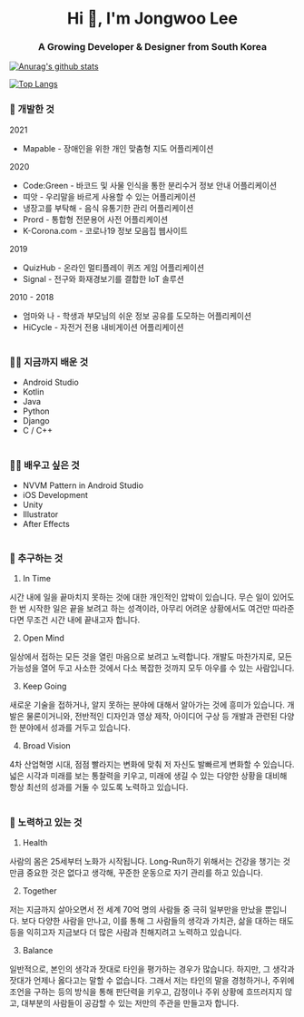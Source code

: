 <h1 align="center">Hi 👋, I'm Jongwoo Lee</h1>
<h3 align="center">A Growing Developer & Designer from South Korea</h3>

[![Anurag's github stats](https://github-readme-stats.vercel.app/api?username=sunrinint&show_icons=true&theme=radical)](https://github.com/sunrinint)

[![Top Langs](https://github-readme-stats.vercel.app/api/top-langs/?username=sunrinint&langs_count=10&layout=compact&show_icons=true&theme=radical)](https://github.com/sunrinint)


### 🏅 개발한 것

2021

- Mapable - 장애인을 위한 개인 맞춤형 지도 어플리케이션

2020

- Code:Green - 바코드 및 사물 인식을 통한 분리수거 정보 안내 어플리케이션
- 띠앗 - 우리말을 바르게 사용할 수 있는 어플리케이션
- 냉장고를 부탁해 - 음식 유통기한 관리 어플리케이션
- Prord - 통합형 전문용어 사전 어플리케이션
- K-Corona.com - 코로나19 정보 모음집 웹사이트

2019

- QuizHub - 온라인 멀티플레이 퀴즈 게임 어플리케이션
- Signal - 전구와 화재경보기를 결합한 IoT 솔루션

2010 - 2018

- 엄마와 나 - 학생과 부모님의 쉬운 정보 공유를 도모하는 어플리케이션
- HiCycle - 자전거 전용 내비게이션 어플리케이션

# 


### 👨‍💻 지금까지 배운 것

- Android Studio
- Kotlin
- Java
- Python
- Django
- C / C++

# 

### 👨‍💻 배우고 싶은 것

- NVVM Pattern in Android Studio
- iOS Development
- Unity
- Illustrator
- After Effects

# 

### 🏁 추구하는 것

1. In Time

시간 내에 일을 끝마치지 못하는 것에 대한 개인적인 압박이 있습니다.
무슨 일이 있어도 한 번 시작한 일은 끝을 보려고 하는 성격이라, 아무리 어려운 상황에서도 여건만 따라준다면 무조건 시간 내에 끝내고자 합니다.

2. Open Mind

일상에서 접하는 모든 것을 열린 마음으로 보려고 노력합니다.
개발도 마찬가지로, 모든 가능성을 열어 두고 사소한 것에서 다소 복잡한 것까지 모두 아우를 수 있는 사람입니다.

3. Keep Going

새로운 기술을 접하거나, 알지 못하는 분야에 대해서 알아가는 것에 흥미가 있습니다.
개발은 물론이거니와, 전반적인 디자인과 영상 제작, 아이디어 구상 등 개발과 관련된 다양한 분야에서 성과를 거두고 있습니다.

4. Broad Vision

4차 산업혁명 시대, 점점 빨라지는 변화에 맞춰 저 자신도 발빠르게 변화할 수 있습니다.
넓은 시각과 미래를 보는 통찰력을 키우고, 미래에 생길 수 있는 다양한 상황을 대비해 항상 최선의 성과를 거둘 수 있도록 노력하고 있습니다.

# 

### 🚩 노력하고 있는 것

1. Health

사람의 몸은 25세부터 노화가 시작됩니다.
Long-Run하기 위해서는 건강을 챙기는 것 만큼 중요한 것은 없다고 생각해, 꾸준한 운동으로 자기 관리를 하고 있습니다.

2. Together

저는 지금까지 살아오면서 전 세계 70억 명의 사람들 중 극히 일부만을 만났을 뿐입니다.
보다 다양한 사람을 만나고, 이를 통해 그 사람들의 생각과 가치관, 삶을 대하는 태도 등을 익히고자 지금보다 더 많은 사람과 친해지려고 노력하고 있습니다.

3. Balance

일반적으로, 본인의 생각과 잣대로 타인을 평가하는 경우가 많습니다. 하지만, 그 생각과 잣대가 언제나 옳다고는 말할 수 없습니다. 그래서 저는 타인의 말을 경청하거나, 주위에 조언을 구하는 등의 방식을 통해 판단력을 키우고, 감정이나 주위 상황에 흐뜨러지지 않고, 대부분의 사람들이 공감할 수 있는 저만의 주관을 만들고자 합니다.
